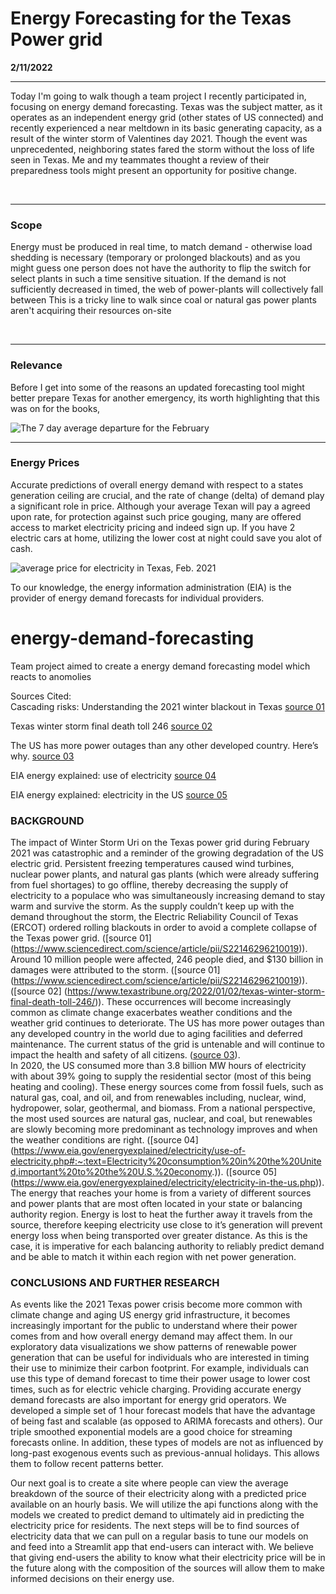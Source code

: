 # Energy Forecasting for the Texas Power grid

**2/11/2022**

---

<p style="line-height:2">


Today I'm going to walk though a team project I recently participated in, focusing on energy demand forecasting. Texas was the subject matter, as it operates as
an independent energy grid (other states of US connected) and recently experienced a near meltdown in its basic generating capacity, as a result of the
winter storm of Valentines day 2021. Though the event was unprecedented, neighboring states fared the storm without the loss of life seen in Texas.
Me and my teammates thought a review of their preparedness tools might present an opportunity for positive change.


</p><br>





---
### Scope

<p style="line-height:2">


Energy must be produced in real time, to match demand - otherwise load shedding is necessary (temporary or prolonged blackouts) and as you might guess
one person does not have the authority to flip the switch for select plants in such a time sensitive situation. If the demand is not sufficiently
decreased in timed, the web of power-plants will collectively fall between This is a tricky line to walk  since coal or natural gas power plants aren't acquiring their resources
on-site


</p><br>





---
### Relevance

Before I get into some of the reasons an updated forecasting tool might better prepare Texas for another emergency, its worth highlighting that this was
on for the books,

![The 7 day average departure for the February](https://pbs.twimg.com/media/Eu2IqLqXYAMbkkb?format=jpg&name=large)



---
### Energy Prices


Accurate predictions of overall energy demand with respect to a states generation ceiling are crucial, and the rate of change (delta) of demand play a
significant role in price. Although your average Texan will pay a agreed upon rate, for protection against such price gouging, many are offered access to
market electricity pricing and indeed sign up. If you have 2 electric cars at home, utilizing the lower cost at night could save you alot of cash.  


![average price for electricity in Texas, Feb. 2021](https://www.eia.gov/todayinenergy/images/2022.01.07/main.svg)

To our knowledge, the energy information administration (EIA) is the provider of energy demand forecasts for individual providers.











# energy-demand-forecasting
Team project aimed to create a energy demand forecasting model which reacts to anomolies

Sources Cited: <br>
Cascading risks: Understanding the 2021 winter blackout in Texas [source 01](https://www.sciencedirect.com/science/article/pii/S22146296210019)<br>

Texas winter storm final death toll 246 [source 02](https://www.texastribune.org/2022/01/02/texas-winter-storm-final-death-toll-246/) <br>

The US has more power outages than any other developed country. Here’s why. [source 03](https://www.popsci.com/story/environment/why-us-lose-power-storms/) <br>

EIA energy explained: use of electricity [source 04](https://www.eia.gov/energyexplained/electricity/use-of-electricity.php#:~:text=Electricity%20consumption%20in%20the%20United,important%20to%20the%20U.S.%20economy.) <br>

EIA energy explained: electricity in the US [source 05](https://www.eia.gov/energyexplained/electricity/electricity-in-the-us.php) <br>




### BACKGROUND
The impact of Winter Storm Uri on the Texas power grid during February 2021 was catastrophic and a reminder of the growing degradation of the US electric grid. Persistent freezing temperatures caused wind turbines, nuclear power plants, and natural gas plants (which were already suffering from fuel shortages) to go offline, thereby decreasing the supply of electricity to a populace who was simultaneously increasing demand to stay warm and survive the storm. As the supply couldn’t keep up with the demand throughout the storm, the Electric Reliability Council of Texas (ERCOT) ordered rolling blackouts in order to avoid a complete collapse of the Texas power grid. ([source 01] (https://www.sciencedirect.com/science/article/pii/S22146296210019)). Around 10 million people were affected, 246 people died, and $130 billion in damages were attributed to the storm. ([source 01] (https://www.sciencedirect.com/science/article/pii/S22146296210019)). ([source 02] (https://www.texastribune.org/2022/01/02/texas-winter-storm-final-death-toll-246/)). These occurrences will become increasingly common as climate change exacerbates weather conditions and the weather grid continues to deteriorate. The US has more power outages than any developed country in the world due to aging facilities and deferred maintenance. The current status of the grid is untenable and will continue to impact the health and safety of all citizens. ([source 03](https://www.popsci.com/story/environment/why-us-lose-power-storms/)).
<br>
In 2020, the US consumed more than 3.8 billion MW hours of electricity with about 39% going to supply the residential sector (most of this being heating and cooling). These energy sources come from fossil fuels, such as natural gas, coal, and oil, and from renewables including, nuclear, wind, hydropower, solar, geothermal, and biomass. From a national perspective, the most used sources are natural gas, nuclear, and coal, but renewables are slowly becoming more predominant as technology improves and when the weather conditions are right. ([source 04] (https://www.eia.gov/energyexplained/electricity/use-of-electricity.php#:~:text=Electricity%20consumption%20in%20the%20United,important%20to%20the%20U.S.%20economy.)). ([source 05] (https://www.eia.gov/energyexplained/electricity/electricity-in-the-us.php)). The energy that reaches your home is from a variety of different sources and power plants that are most often located in your state or balancing authority region. Energy is lost to heat the further away it travels from the source, therefore keeping electricity use close to it’s generation will prevent energy loss when being transported over greater distance. As this is the case, it is imperative for each balancing authority to reliably predict demand and be able to match it within each region with net power generation.







### CONCLUSIONS AND FURTHER RESEARCH
As events like the 2021 Texas power crisis become more common with climate change and aging US energy grid infrastructure, it becomes increasingly important for the public to understand where their power comes from and how overall energy demand may affect them. In our exploratory data visualizations we show patterns of renewable power generation that can be useful for individuals who are interested in timing their use to minimize their carbon footprint. For example, individuals can use this type of demand forecast to time their power usage to lower cost times, such as for electric vehicle charging. Providing accurate energy demand forecasts are also important for energy grid operators. We developed a simple set of 1 hour forecast models that have the advantage of being fast and scalable (as opposed to ARIMA forecasts and others). Our triple smoothed exponential models are a good choice for streaming forecasts online. In addition, these types of models are not as influenced by long-past exogenous events such as previous-annual holidays. This allows them to follow recent patterns better.

Our next goal is to create a site where people can view the average breakdown of the source of their electricity along with a predicted price available on an hourly basis. We will utilize the api functions along with the models we created to predict demand to ultimately aid in predicting the electricity price for residents. The next steps will be to find sources of electricity data that we can pull on a regular basis to tune our models on and feed into a Streamlit app that end-users can interact with. We believe that giving end-users the ability to know what their electricity price will be in the future along with the composition of the sources will allow them to make informed decisions on their energy use.


